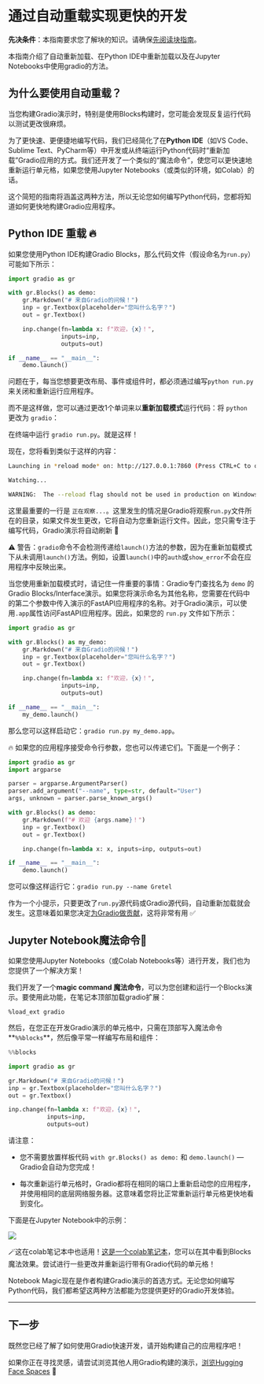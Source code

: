 # 通过自动重载实现更快的开发

**先决条件**：本指南要求您了解块的知识。请确保[先阅读块指南](https://gradio.app/quickstart/#blocks-more-flexibility-and-control)。

本指南介绍了自动重新加载、在Python IDE中重新加载以及在Jupyter Notebooks中使用gradio的方法。

## 为什么要使用自动重载？

当您构建Gradio演示时，特别是使用Blocks构建时，您可能会发现反复运行代码以测试更改很麻烦。

为了更快速、更便捷地编写代码，我们已经简化了在**Python IDE**（如VS Code、Sublime Text、PyCharm等）中开发或从终端运行Python代码时“重新加载”Gradio应用的方式。我们还开发了一个类似的“魔法命令”，使您可以更快速地重新运行单元格，如果您使用Jupyter Notebooks（或类似的环境，如Colab）的话。

这个简短的指南将涵盖这两种方法，所以无论您如何编写Python代码，您都将知道如何更快地构建Gradio应用程序。

## Python IDE 重载 🔥

如果您使用Python IDE构建Gradio Blocks，那么代码文件（假设命名为`run.py`）可能如下所示：

```python
import gradio as gr

with gr.Blocks() as demo:
    gr.Markdown("# 来自Gradio的问候！")
    inp = gr.Textbox(placeholder="您叫什么名字？")
    out = gr.Textbox()

    inp.change(fn=lambda x: f"欢迎，{x}！",
               inputs=inp,
               outputs=out)

if __name__ == "__main__":
    demo.launch()
```

问题在于，每当您想要更改布局、事件或组件时，都必须通过编写`python run.py`来关闭和重新运行应用程序。

而不是这样做，您可以通过更改1个单词来以**重新加载模式**运行代码：将 `python` 更改为 `gradio`：

在终端中运行 `gradio run.py`。就是这样！

现在，您将看到类似于这样的内容：

```bash
Launching in *reload mode* on: http://127.0.0.1:7860 (Press CTRL+C to quit)

Watching...

WARNING:  The --reload flag should not be used in production on Windows.
```

这里最重要的一行是 `正在观察...`。这里发生的情况是Gradio将观察`run.py`文件所在的目录，如果文件发生更改，它将自动为您重新运行文件。因此，您只需专注于编写代码，Gradio演示将自动刷新 🥳

⚠️ 警告：`gradio`命令不会检测传递给`launch()`方法的参数，因为在重新加载模式下从未调用`launch()`方法。例如，设置`launch()`中的`auth`或`show_error`不会在应用程序中反映出来。

当您使用重新加载模式时，请记住一件重要的事情：Gradio专门查找名为 `demo` 的Gradio Blocks/Interface演示。如果您将演示命名为其他名称，您需要在代码中的第二个参数中传入演示的FastAPI应用程序的名称。对于Gradio演示，可以使用`.app`属性访问FastAPI应用程序。因此，如果您的 `run.py` 文件如下所示：

```python
import gradio as gr

with gr.Blocks() as my_demo:
    gr.Markdown("# 来自Gradio的问候！")
    inp = gr.Textbox(placeholder="您叫什么名字？")
    out = gr.Textbox()

    inp.change(fn=lambda x: f"欢迎，{x}！",
               inputs=inp,
               outputs=out)

if __name__ == "__main__":
    my_demo.launch()
```

那么您可以这样启动它：`gradio run.py my_demo.app`。

🔥 如果您的应用程序接受命令行参数，您也可以传递它们。下面是一个例子：

```python
import gradio as gr
import argparse

parser = argparse.ArgumentParser()
parser.add_argument("--name", type=str, default="User")
args, unknown = parser.parse_known_args()

with gr.Blocks() as demo:
    gr.Markdown(f"# 欢迎 {args.name}！")
    inp = gr.Textbox()
    out = gr.Textbox()

    inp.change(fn=lambda x: x, inputs=inp, outputs=out)

if __name__ == "__main__":
    demo.launch()
```

您可以像这样运行它：`gradio run.py --name Gretel`

作为一个小提示，只要更改了`run.py`源代码或Gradio源代码，自动重新加载就会发生。这意味着如果您决定[为Gradio做贡献](https://github.com/gradio-app/gradio/blob/main/CONTRIBUTING.md)，这将非常有用 ✅

## Jupyter Notebook魔法命令🔮

如果您使用Jupyter Notebooks（或Colab Notebooks等）进行开发，我们也为您提供了一个解决方案！

我们开发了一个**magic command 魔法命令**，可以为您创建和运行一个Blocks演示。要使用此功能，在笔记本顶部加载gradio扩展：

`%load_ext gradio`

然后，在您正在开发Gradio演示的单元格中，只需在顶部写入魔法命令**`%%blocks`**，然后像平常一样编写布局和组件：

```py
%%blocks

import gradio as gr

gr.Markdown("# 来自Gradio的问候！")
inp = gr.Textbox(placeholder="您叫什么名字？")
out = gr.Textbox()

inp.change(fn=lambda x: f"欢迎，{x}！",
           inputs=inp,
           outputs=out)
```

请注意：

* 您不需要放置样板代码 `with gr.Blocks() as demo:` 和 `demo.launch()` — Gradio会自动为您完成！

* 每次重新运行单元格时，Gradio都将在相同的端口上重新启动您的应用程序，并使用相同的底层网络服务器。这意味着您将比正常重新运行单元格更快地看到变化。

下面是在Jupyter Notebook中的示例：

![](https://i.ibb.co/nrszFws/Blocks.gif)

🪄这在colab笔记本中也适用！[这是一个colab笔记本](https://colab.research.google.com/drive/1jUlX1w7JqckRHVE-nbDyMPyZ7fYD8488?authuser=1#scrollTo=zxHYjbCTTz_5)，您可以在其中看到Blocks魔法效果。尝试进行一些更改并重新运行带有Gradio代码的单元格！

Notebook Magic现在是作者构建Gradio演示的首选方式。无论您如何编写Python代码，我们都希望这两种方法都能为您提供更好的Gradio开发体验。

--------

## 下一步

既然您已经了解了如何使用Gradio快速开发，请开始构建自己的应用程序吧！

如果你正在寻找灵感，请尝试浏览其他人用Gradio构建的演示，[浏览Hugging Face Spaces](http://hf.space/) 🤗

